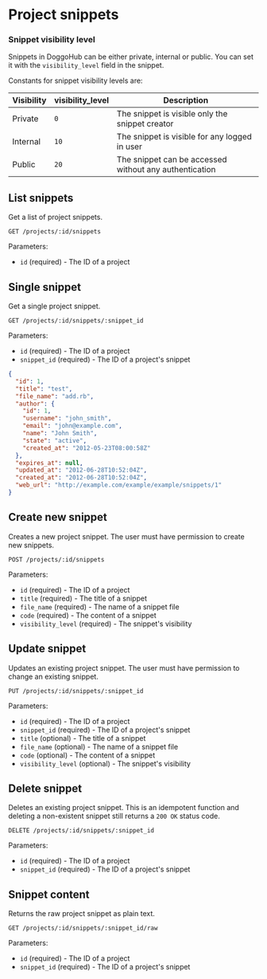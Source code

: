 # Project snippets

### Snippet visibility level

Snippets in DoggoHub can be either private, internal or public.
You can set it with the `visibility_level` field in the snippet.

Constants for snippet visibility levels are:

| Visibility | visibility_level | Description |
| ---------- | ---------------- | ----------- |
| Private    | `0`  | The snippet is visible only the snippet creator |
| Internal   | `10` | The snippet is visible for any logged in user |
| Public     | `20` | The snippet can be accessed without any authentication |

## List snippets

Get a list of project snippets.

```
GET /projects/:id/snippets
```

Parameters:

- `id` (required) - The ID of a project

## Single snippet

Get a single project snippet.

```
GET /projects/:id/snippets/:snippet_id
```

Parameters:

- `id` (required) - The ID of a project
- `snippet_id` (required) - The ID of a project's snippet

```json
{
  "id": 1,
  "title": "test",
  "file_name": "add.rb",
  "author": {
    "id": 1,
    "username": "john_smith",
    "email": "john@example.com",
    "name": "John Smith",
    "state": "active",
    "created_at": "2012-05-23T08:00:58Z"
  },
  "expires_at": null,
  "updated_at": "2012-06-28T10:52:04Z",
  "created_at": "2012-06-28T10:52:04Z",
  "web_url": "http://example.com/example/example/snippets/1"
}
```

## Create new snippet

Creates a new project snippet. The user must have permission to create new snippets.

```
POST /projects/:id/snippets
```

Parameters:

- `id` (required) - The ID of a project
- `title` (required) - The title of a snippet
- `file_name` (required) - The name of a snippet file
- `code` (required) - The content of a snippet
- `visibility_level` (required) - The snippet's visibility

## Update snippet

Updates an existing project snippet. The user must have permission to change an existing snippet.

```
PUT /projects/:id/snippets/:snippet_id
```

Parameters:

- `id` (required) - The ID of a project
- `snippet_id` (required) - The ID of a project's snippet
- `title` (optional) - The title of a snippet
- `file_name` (optional) - The name of a snippet file
- `code` (optional) - The content of a snippet
- `visibility_level` (optional) - The snippet's visibility

## Delete snippet

Deletes an existing project snippet. This is an idempotent function and deleting a non-existent
snippet still returns a `200 OK` status code.

```
DELETE /projects/:id/snippets/:snippet_id
```

Parameters:

- `id` (required) - The ID of a project
- `snippet_id` (required) - The ID of a project's snippet

## Snippet content

Returns the raw project snippet as plain text.

```
GET /projects/:id/snippets/:snippet_id/raw
```

Parameters:

- `id` (required) - The ID of a project
- `snippet_id` (required) - The ID of a project's snippet
